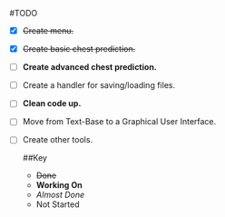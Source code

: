 #TODO
+ [x] ~~Create menu.~~
+ [x] ~~Create basic chest prediction.~~
+ [ ] **Create advanced chest prediction.**
+ [ ] Create a handler for saving/loading files.
+ [ ] **Clean code up.**
+ [ ] Move from Text-Base to a Graphical User Interface.
+ [ ] Create other tools. 

  ##Key

  + ~~Done~~
  + **Working On**
  + *Almost Done*
  +  Not Started






